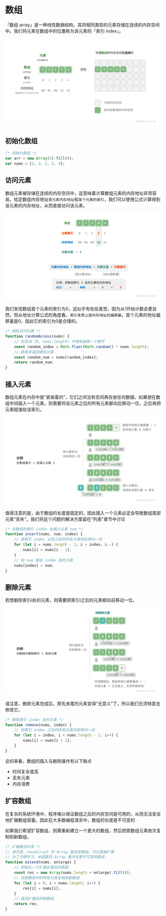 # 数组

「数组 array」是一种线性数据结构，其将相同类型的元素存储在连续的内存空间中。我们将元素在数组中的位置称为该元素的「索引 index」。


![Alt text](images/1.png)


## 初始化数组

```js
/* 初始化数组 */
var arr = new Array(5).fill(0);
var nums = [1, 3, 2, 5, 4];
```

## 访问元素

数组元素被存储在连续的内存空间中，这意味着计算数组元素的内存地址非常容易。给定数组内存地址`首元素内存地址`和`某个元素的索引`，我们可以使用公式计算得到该元素的内存地址，从而直接访问该元素。

![Alt text](images/2.png)

我们发现数组首个元素的索引为0，这似乎有些反直觉，因为从1开始计数会更自然。但从地址计算公式的角度看，`索引本质上是内存地址的偏移量`。首个元素的地址偏移量是0，因此它的索引为0是合理的。

```js
/* 随机访问元素 */
function randomAccess(nums) {
    // 在区间 [0, nums.length) 中随机抽取一个数字
    const random_index = Math.floor(Math.random() * nums.length);
    // 获取并返回随机元素
    const random_num = nums[random_index];
    return random_num;
}
```

## 插入元素

数组元素在内存中是“紧挨着的”，它们之间没有空间再存放任何数据。如果想在数组中间插入一个元素，则需要将该元素之后的所有元素都向后移动一位，之后再把元素赋值给该索引。

![Alt text](images/3.png)

值得注意的是，由于数组的长度是固定的，因此插入一个元素必定会导致数组尾部元素“丢失”。我们将这个问题的解决方案留在“列表”章节中讨论

```js
/* 在数组的索引 index 处插入元素 num */
function insert(nums, num, index) {
    // 把索引 index 以及之后的所有元素向后移动一位
    for (let i = nums.length - 1; i > index; i--) {
        nums[i] = nums[i - 1];
    }
    // 将 num 赋给 index 处的元素
    nums[index] = num;
}
```

## 删除元素

若想删除索引i处的元素，则需要把索引i之后的元素都向前移动一位。

![Alt text](images/4.png)

请注意，删除元素完成后，原先末尾的元素变得“无意义”了，所以我们无须特意去修改它。

```js
/* 删除索引 index 处的元素 */
function remove(nums, index) {
    // 把索引 index 之后的所有元素向前移动一位
    for (let i = index; i < nums.length - 1; i++) {
        nums[i] = nums[i + 1];
    }
}
```

总的来看，数组的插入与删除操作有以下缺点
- 时间复杂度高
- 丢失元素
- 内存浪费

## 扩容数组

在复杂的系统环境中，程序难以保证数组之后的内存空间是可用的，从而无法安全地扩展数组容量。因此在大多数编程语言中，数组的长度是不可变的

如果我们希望扩容数组，则需重新建立一个更大的数组，然后把原数组元素依次复制到新数组。

```js
/* 扩展数组长度 */
// 请注意，JavaScript 的 Array 是动态数组，可以直接扩展
// 为了方便学习，本函数将 Array 看作长度不可变的数组
function extend(nums, enlarge) {
    // 初始化一个扩展长度后的数组
    const res = new Array(nums.length + enlarge).fill(0);
    // 将原数组中的所有元素复制到新数组
    for (let i = 0; i < nums.length; i++) {
        res[i] = nums[i];
    }
    // 返回扩展后的新数组
    return res;
}
```